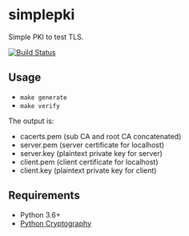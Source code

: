 # simplepki

Simple PKI to test TLS.

[![Build Status](https://travis-ci.com/ricardobranco777/simplepki.svg?branch=master)](https://travis-ci.org/ricardobranco777/simplepki)

## Usage

- `make generate`
- `make verify`

The output is:
- cacerts.pem (sub CA and root CA concatenated)
- server.pem (server certificate for localhost)
- server.key (plaintext private key for server)
- client.pem (client certificate for localhost)
- client.key (plaintext private key for client)

## Requirements

- Python 3.6+
- [Python Cryptography](https://pypi.org/project/cryptography/)


